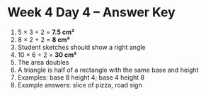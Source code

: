# Week 4 Day 4 – Answer Key

1. 5 × 3 ÷ 2 = **7.5 cm²**
2. 8 × 2 ÷ 2 = **8 cm²**
3. Student sketches should show a right angle
4. 10 × 6 ÷ 2 = **30 cm²**
5. The area doubles
6. A triangle is half of a rectangle with the same base and height
7. Examples: base 8 height 4; base 4 height 8
8. Example answers: slice of pizza, road sign

